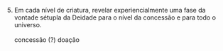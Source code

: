 ﻿5. Em cada nível de criatura, revelar experiencialmente uma fase da vontade sétupla da Deidade para o nível da concessão e para todo o universo.<BR><BR>concessão (?) doação